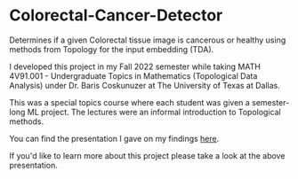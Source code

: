 # Colorectal-Cancer-Detector
Determines if a given Colorectal tissue image is cancerous or healthy using methods from Topology for the input embedding (TDA).

I developed this project in my Fall 2022 semester while taking MATH 4V91.001 - Undergraduate Topics in Mathematics (Topological Data Analysis) under Dr. Baris Coskunuzer at The University of Texas at Dallas.

This was a special topics course where each student was given a semester-long ML project. The lectures were an informal introduction to Topological methods.

You can find the presentation I gave on my findings [here](https://github.com/graysoncroom/Colorectal-Cancer-Detector/blob/master/slides/Topological_Data_Analysis_Presentation.pdf).

If you'd like to learn more about this project please take a look at the above presentation.

